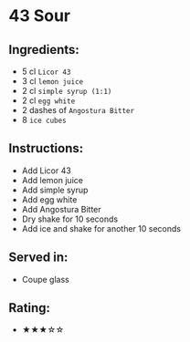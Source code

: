 # 43 Sour

## Ingredients:
- 5 cl `Licor 43`
- 3 cl `lemon juice`
- 2 cl `simple syrup (1:1)`
- 2 cl `egg white`
- 2 dashes of `Angostura Bitter`
- 8 `ice cubes`

## Instructions:
- Add Licor 43
- Add lemon juice
- Add simple syrup
- Add egg white
- Add Angostura Bitter
- Dry shake for 10 seconds
- Add ice and shake for another 10 seconds

## Served in:
- Coupe glass

## Rating:
- ★★★☆☆
